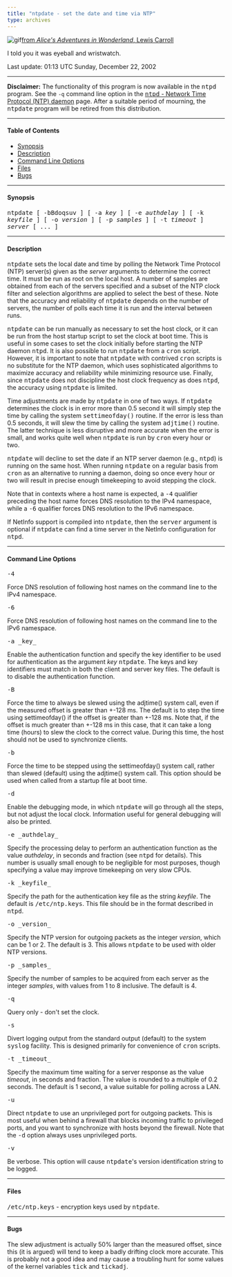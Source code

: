 ```yaml
---
title: "ntpdate - set the date and time via NTP"
type: archives
---
```


![gif](/archives/pic/rabbit.gif)[from _Alice's Adventures in Wonderland_, Lewis Carroll](http://www.eecis.udel.edu/~mills/pictures.html)

I told you it was eyeball and wristwatch.

Last update: 01:13 UTC Sunday, December 22, 2002

* * *

**Disclaimer:** The functionality of this program is now available in the <tt>ntpd</tt> program. See the `-q` command line option in the [<tt>ntpd</tt> - Network Time Protocol (NTP) daemon](/archives/4.2.0/ntpd) page. After a suitable period of mourning, the <tt>ntpdate</tt> program will be retired from this distribution.

* * *

#### Table of Contents

* [Synopsis](/archives/4.2.0/ntpdate/#synopsis)
* [Description](/archives/4.2.0/ntpdate/#description)
* [Command Line Options](/archives/4.2.0/ntpdate/#command-line-options)
* [Files](/archives/4.2.0/ntpdate/#files)
* [Bugs](/archives/4.2.0/ntpdate/#bugs)

* * *

#### Synopsis

<tt>ntpdate [ -bBdoqsuv ] [ -a _key_ ] [ -e _authdelay_ ] [ -k _keyfile_ ] [ -o _version_ ] [ -p _samples_ ] [ -t _timeout_ ] _server_ [ ... ]</tt>

* * *

#### Description

<tt>ntpdate</tt> sets the local date and time by polling the Network Time Protocol (NTP) server(s) given as the _server_ arguments to determine the correct time. It must be run as root on the local host. A number of samples are obtained from each of the servers specified and a subset of the NTP clock filter and selection algorithms are applied to select the best of these. Note that the accuracy and reliability of <tt>ntpdate</tt> depends on the number of servers, the number of polls each time it is run and the interval between runs.

<tt>ntpdate</tt> can be run manually as necessary to set the host clock, or it can be run from the host startup script to set the clock at boot time. This is useful in some cases to set the clock initially before starting the NTP daemon <tt>ntpd</tt>. It is also possible to run <tt>ntpdate</tt> from a <tt>cron</tt> script. However, it is important to note that <tt>ntpdate</tt> with contrived <tt>cron</tt> scripts is no substitute for the NTP daemon, which uses sophisticated algorithms to maximize accuracy and reliability while minimizing resource use. Finally, since <tt>ntpdate</tt> does not discipline the host clock frequency as does <tt>ntpd</tt>, the accuracy using <tt>ntpdate</tt> is limited.

Time adjustments are made by <tt>ntpdate</tt> in one of two ways. If <tt>ntpdate</tt> determines the clock is in error more than 0.5 second it will simply step the time by calling the system <tt>settimeofday()</tt> routine. If the error is less than 0.5 seconds, it will slew the time by calling the system <tt>adjtime()</tt> routine. The latter technique is less disruptive and more accurate when the error is small, and works quite well when <tt>ntpdate</tt> is run by <tt>cron</tt> every hour or two.

<tt>ntpdate</tt> will decline to set the date if an NTP server daemon (e.g., <tt>ntpd</tt>) is running on the same host. When running <tt>ntpdate</tt> on a regular basis from <tt>cron</tt> as an alternative to running a daemon, doing so once every hour or two will result in precise enough timekeeping to avoid stepping the clock.

Note that in contexts where a host name is expected, a <tt>-4</tt> qualifier preceding the host name forces DNS resolution to the IPv4 namespace, while a <tt>-6</tt> qualifier forces DNS resolution to the IPv6 namespace.

If NetInfo support is compiled into <tt>ntpdate</tt>, then the <tt>server</tt> argument is optional if <tt>ntpdate</tt> can find a time server in the NetInfo configuration for <tt>ntpd</tt>.

* * *

#### Command Line Options

<dt><tt>-4</tt></dt>

Force DNS resolution of following host names on the command line to the IPv4 namespace.

<dt><tt>-6</tt></dt>

Force DNS resolution of following host names on the command line to the IPv6 namespace.

<dt><tt>-a _key_</tt></dt>

Enable the authentication function and specify the key identifier to be used for authentication as the argument _key_ <tt>ntpdate</tt>. The keys and key identifiers must match in both the client and server key files. The default is to disable the authentication function.

<dt><tt>-B</tt></dt>

Force the time to always be slewed using the adjtime() system call, even if the measured offset is greater than +-128 ms. The default is to step the time using settimeofday() if the offset is greater than +-128 ms. Note that, if the offset is much greater than +-128 ms in this case, that it can take a long time (hours) to slew the clock to the correct value. During this time, the host should not be used to synchronize clients.

<dt><tt>-b</tt></dt>

Force the time to be stepped using the settimeofday() system call, rather than slewed (default) using the adjtime() system call. This option should be used when called from a startup file at boot time.

<dt><tt>-d</tt></dt>

Enable the debugging mode, in which <tt>ntpdate</tt> will go through all the steps, but not adjust the local clock. Information useful for general debugging will also be printed.

<dt><tt>-e _authdelay_</tt></dt>

Specify the processing delay to perform an authentication function as the value _authdelay_, in seconds and fraction (see <tt>ntpd</tt> for details). This number is usually small enough to be negligible for most purposes, though specifying a value may improve timekeeping on very slow CPUs. 

<dt><tt>-k _keyfile_</tt></dt>

Specify the path for the authentication key file as the string _keyfile_. The default is <tt>/etc/ntp.keys</tt>. This file should be in the format described in <tt>ntpd</tt>.

<dt><tt>-o _version_</tt></dt>

Specify the NTP version for outgoing packets as the integer _version_, which can be 1 or 2. The default is 3. This allows <tt>ntpdate</tt> to be used with older NTP versions.

<dt><tt>-p _samples_</tt></dt>

Specify the number of samples to be acquired from each server as the integer _samples_, with values from 1 to 8 inclusive. The default is 4.

<dt><tt>-q</tt></dt>

Query only - don't set the clock.

<dt><tt>-s</tt></dt>

Divert logging output from the standard output (default) to the system <tt>syslog</tt> facility. This is designed primarily for convenience of <tt>cron</tt> scripts.

<dt><tt>-t _timeout_</tt></dt>

Specify the maximum time waiting for a server response as the value _timeout_, in seconds and fraction. The value is rounded to a multiple of 0.2 seconds. The default is 1 second, a value suitable for polling across a LAN.

<dt><tt>-u</tt></dt>

Direct <tt>ntpdate</tt> to use an unprivileged port for outgoing packets. This is most useful when behind a firewall that blocks incoming traffic to privileged ports, and you want to synchronize with hosts beyond the firewall. Note that the <tt>-d</tt> option always uses unprivileged ports.

<dt><tt>-v</tt></dt>

Be verbose. This option will cause <tt>ntpdate</tt>'s version identification string to be logged.

* * *

#### Files

<tt>/etc/ntp.keys</tt> - encryption keys used by <tt>ntpdate</tt>.

* * *

#### Bugs

The slew adjustment is actually 50% larger than the measured offset, since this (it is argued) will tend to keep a badly drifting clock more accurate. This is probably not a good idea and may cause a troubling hunt for some values of the kernel variables <tt>tick</tt> and <tt>tickadj</tt>. 